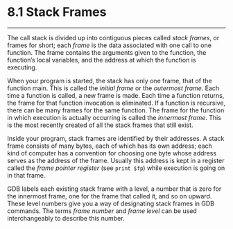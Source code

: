# 8.1 Stack Frames

----

The call stack is divided up into contiguous pieces called _stack frames_, or frames for short; each _frame_ is the data associated with one call to one function. The frame contains the arguments given to the function, the function’s local variables, and the address at which the function is executing.

When your program is started, the stack has only one frame, that of the function main. This is called the _initial frame_ or the _outermost frame_. Each time a function is called, a new frame is made. Each time a function returns, the frame for that function invocation is eliminated. If a function is recursive, there can be many frames for the same function. The frame for the function in which execution is actually occurring is called the _innermost frame_. This is the most recently created of all the stack frames that still exist.

Inside your program, stack frames are identified by their addresses. A stack frame consists of many bytes, each of which has its own address; each kind of computer has a convention for choosing one byte whose address serves as the address of the frame. Usually this address is kept in a register called the _frame pointer register_ (see ``print $fp``) while execution is going on in that frame.

GDB labels each existing stack frame with a level, a number that is zero for the innermost frame, one for the frame that called it, and so on upward. These level numbers give you a way of designating stack frames in GDB commands. The terms _frame number_ and _frame level_ can be used interchangeably to describe this number.
